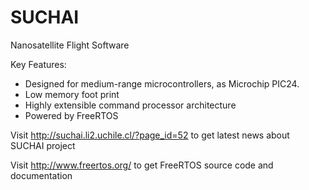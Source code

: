 SUCHAI
======

Nanosatellite Flight Software

Key Features:
* Designed for medium-range microcontrollers, as Microchip PIC24.
* Low memory foot print
* Highly extensible command processor architecture
* Powered by FreeRTOS

Visit http://suchai.li2.uchile.cl/?page_id=52 to get latest news about SUCHAI project

Visit http://www.freertos.org/ to get FreeRTOS source code and documentation
